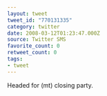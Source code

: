```yaml
---
layout: tweet
tweet_id: "770131335"
category: twitter
date: 2008-03-12T01:23:47.000Z
source: Twitter SMS
favorite_count: 0
retweet_count: 0
tags:
- tweet
---
```


Headed for (mt) closing party.
